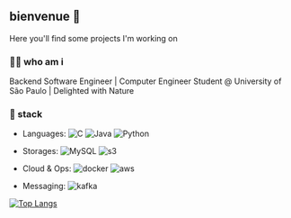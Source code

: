 ## bienvenue 👋

Here you'll find some projects I'm working on

### 👨‍🦱 who am i

Backend Software Engineer | Computer Engineer Student @ University of São Paulo | Delighted with Nature

### :hammer: stack

- Languages: 
  ![C](https://img.shields.io/badge/C-00599C?style=flat&logo=c&logoColor=white)
  ![Java](https://img.shields.io/badge/Java-ED8B00?style=flat&logo=lava&logoColor=white)
  ![Python](https://img.shields.io/badge/Python-3776AB?style=flat&logo=python&logoColor=white)
  
- Storages: 
  ![MySQL](https://img.shields.io/badge/MySQL-005C84?style=flat&logo=mysql&logoColor=white)
  ![s3](https://img.shields.io/badge/-Amazon%20S3-569A31?style=flat&logo=amazons3&logoColor=FFFFFF)
  
- Cloud & Ops: 
  ![docker](https://img.shields.io/badge/-Docker-2496ED?style=flat&logo=docker&logoColor=FFFFFF)
  ![aws](https://img.shields.io/badge/Amazon_AWS-232F3E?style=flat&logo=amazon-aws&logoColor=white)  
  
- Messaging:
  ![kafka](https://img.shields.io/badge/-Kafka-231F20?style=flat&logo=apachekafka&logoColor=FFFFFF)

[![Top Langs](https://github-readme-stats.vercel.app/api/top-langs/?username=Fonsecaaso&layout=compact&bg_color=DEG,fffefe,FF6EE6)](https://github.com/anuraghazra/github-readme-stats)
